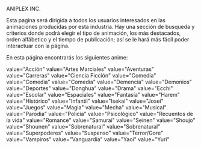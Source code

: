ANIPLEX INC.

Esta pagina será dirigida a todos los usuarios interesados en las animaciones producidas por esta industria.
Hay una sección de busqueda y criterios donde podrá elegir el tipo de animación, los más destacados, orden alfábetico y el tiempo de publicación; así se le hará más fácil poder interactuar con la página.

En esta página encontrarás los siguientes anime:

value="Acción"
                                     value="Artes Marciales"
                                     value="Aventuras"
                                     value="Carreras"
                                     value="Ciencia Ficción"
                                     value="Comedia"
                                     value="Comedia"
                                     value="Comedia"
                                     value="Demencia"
                                     value="Demonios"
                                     value="Deportes"
                                     value="Donghua"
                                     value="Drama"
                                     value="Ecchi"
                                     value="Escolar"
                                     value="Espaciales"
                                     value="Fantasía"
                                     value="Harem"
                                     value="Histórico"
                                     value="Infantil"
                                     value="Isekai"
                                     value="Josei"
                                     value="Juegos"
                                     value="Magia"
                                     value="Mecha"
                                     value="Musical"
                                     value="Parodia"
                                     value="Policía"
                                     value="Psicológico"
                                     value="Recuentos de la vida"
                                     value="Romance"
                                     value="Samurai"
                                     value="Seinen"
                                     value="Shoujo"
                                     value="Shounen"
                                     value="Sobrenatural"
                                     value="Sobrenatural"
                                     value="Superpoderes"
                                     value="Suspenso"
                                     value="Terror/Gore"
                                     value="Vampiros"
                                     value="Vanguardia"
                                     value="Yaoi"
                                     value="Yuri"